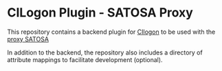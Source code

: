 # CILogon Plugin - SATOSA Proxy

This repository contains a backend plugin for [CIlogon](https://www.cilogon.org/) to be used with the [proxy SATOSA](https://github.com/IdentityPython/SATOSA)

In addition to the backend, the repository also includes a directory of attribute mappings to facilitate development (optional).